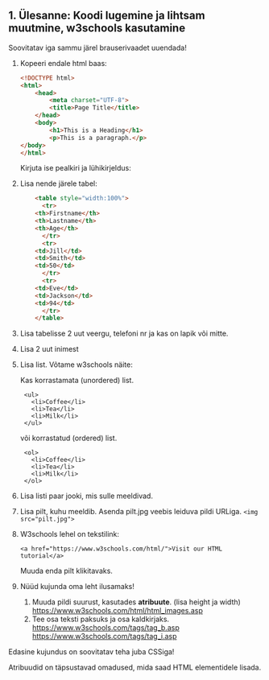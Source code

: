 ## 1. Ülesanne: Koodi lugemine ja lihtsam muutmine, w3schools kasutamine

Soovitatav iga sammu järel brauserivaadet uuendada!


1. Kopeeri endale html baas:

	```html
    <!DOCTYPE html>
    <html>
    	<head>
    		<meta charset="UTF-8">
    		<title>Page Title</title>
    	</head>
    	<body>
    		<h1>This is a Heading</h1>
    		<p>This is a paragraph.</p>
    </body>
    </html>
	```

	Kirjuta ise pealkiri ja lühikirjeldus:

1. Lisa nende järele tabel:
	
	```html
	    <table style="width:100%">
	      <tr>
	    <th>Firstname</th>
	    <th>Lastname</th> 
	    <th>Age</th>
	      </tr>
	      <tr>
	    <td>Jill</td>
	    <td>Smith</td> 
	    <td>50</td>
	      </tr>
	      <tr>
	    <td>Eve</td>
	    <td>Jackson</td> 
	    <td>94</td>
	      </tr>
	    </table>
	```

1. Lisa tabelisse 2 uut veergu, telefoni nr ja kas on lapik või mitte.
1. Lisa 2 uut inimest
1. Lisa list. Võtame w3schools näite:
	
	Kas korrastamata (unordered) list.
	
		<ul>
	      <li>Coffee</li>
	      <li>Tea</li>
	      <li>Milk</li>
	    </ul>
	
	
	või korrastatud (ordered) list.
	
	    <ol>
	      <li>Coffee</li>
	      <li>Tea</li>
	      <li>Milk</li>
	    </ol>

1. Lisa listi paar jooki, mis sulle meeldivad.
1. Lisa pilt, kuhu meeldib. Asenda pilt.jpg veebis leiduva pildi URLiga.
    `<img src="pilt.jpg">`

1. W3schools lehel on tekstilink:

    `<a href="https://www.w3schools.com/html/">Visit our HTML tutorial</a>`

	Muuda enda pilt klikitavaks.


1. Nüüd kujunda oma leht ilusamaks!

	1. Muuda pildi suurust, kasutades **atribuute**. (lisa height ja width) <https://www.w3schools.com/html/html_images.asp>
	1. Tee osa teksti paksuks ja osa kaldkirjaks.
<https://www.w3schools.com/tags/tag_b.asp>
<https://www.w3schools.com/tags/tag_i.asp>

Edasine kujundus on soovitatav teha juba CSSiga!


Atribuudid on täpsustavad omadused, mida saad HTML elementidele lisada. 